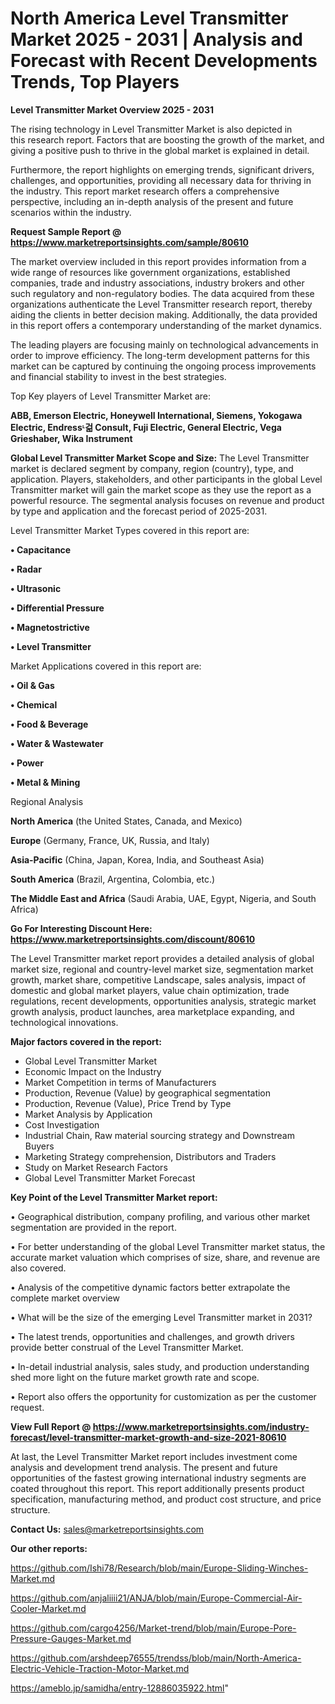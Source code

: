 # North America Level Transmitter Market 2025 - 2031 | Analysis and Forecast with Recent Developments Trends, Top Players

<Strong> Level Transmitter Market Overview 2025 - 2031</strong>

The rising technology in Level Transmitter Market is also depicted in this research report. Factors that are boosting the growth of the market, and giving a positive push to thrive in the global market is explained in detail.

Furthermore, the report highlights on emerging trends, significant drivers, challenges, and opportunities, providing all necessary data for thriving in the industry. This report market research offers a comprehensive perspective, including an in-depth analysis of the present and future scenarios within the industry.

<strong>Request Sample Report @ <a href=https://www.marketreportsinsights.com/sample/80610>https://www.marketreportsinsights.com/sample/80610</a></strong>

The market overview included in this report provides information from a wide range of resources like government organizations, established companies, trade and industry associations, industry brokers and other such regulatory and non-regulatory bodies. The data acquired from these organizations authenticate the Level Transmitter research report, thereby aiding the clients in better decision making. Additionally, the data provided in this report offers a contemporary understanding of the market dynamics.

The leading players are focusing mainly on technological advancements in order to improve efficiency. The long-term development patterns for this market can be captured by continuing the ongoing process improvements and financial stability to invest in the best strategies.

Top Key players of Level Transmitter Market are:

<strong>ABB, Emerson Electric, Honeywell International, Siemens, Yokogawa Electric, Endressᶫ걺 Consult, Fuji Electric, General Electric, Vega Grieshaber, Wika Instrument</strong>

<strong><b>Global Level Transmitter Market Scope and Size:</b></strong>
The Level Transmitter market is declared segment by company, region (country), type, and application. Players, stakeholders, and other participants in the global Level Transmitter market will gain the market scope as they use the report as a powerful resource. The segmental analysis focuses on revenue and product by type and application and the forecast period of 2025-2031.

Level Transmitter Market Types covered in this report are:

<strong>• Capacitance

• Radar

• Ultrasonic

• Differential Pressure

• Magnetostrictive

• Level Transmitter</strong>

Market Applications covered in this report are:

<strong>• Oil & Gas

• Chemical

• Food & Beverage

• Water & Wastewater

• Power

• Metal & Mining</strong> 

Regional Analysis

<strong>North America</strong> (the United States, Canada, and Mexico)

<strong>Europe</strong> (Germany, France, UK, Russia, and Italy)

<strong>Asia-Pacific</strong> (China, Japan, Korea, India, and Southeast Asia)

<strong>South America</strong> (Brazil, Argentina, Colombia, etc.)

<strong>The Middle East and Africa</strong> (Saudi Arabia, UAE, Egypt, Nigeria, and South Africa)

<strong>Go For Interesting Discount Here: <a href=https://www.marketreportsinsights.com/discount/80610>https://www.marketreportsinsights.com/discount/80610</a></strong>

The Level Transmitter market report provides a detailed analysis of global market size, regional and country-level market size, segmentation market growth, market share, competitive Landscape, sales analysis, impact of domestic and global market players, value chain optimization, trade regulations, recent developments, opportunities analysis, strategic market growth analysis, product launches, area marketplace expanding, and technological innovations.

<strong><b>Major factors covered in the report:</b></strong>
<ul>
  <li>Global Level Transmitter Market </li>
  <li>Economic Impact on the Industry</li>
  <li>Market Competition in terms of Manufacturers</li>
  <li>Production, Revenue (Value) by geographical segmentation</li>
  <li>Production, Revenue (Value), Price Trend by Type</li>
  <li>Market Analysis by Application</li>
  <li>Cost Investigation</li>
  <li>Industrial Chain, Raw material sourcing strategy and Downstream Buyers</li>
  <li>Marketing Strategy comprehension, Distributors and Traders</li>
  <li>Study on Market Research Factors</li>
  <li>Global Level Transmitter Market Forecast</li>
</ul>

<strong><b>Key Point of the Level Transmitter Market report:</b></strong>

• Geographical distribution, company profiling, and various other market segmentation are provided in the report.

• For better understanding of the global Level Transmitter market status, the accurate market valuation which comprises of size, share, and revenue are also covered.

• Analysis of the competitive dynamic factors better extrapolate the complete market overview

• What will be the size of the emerging Level Transmitter market in 2031?

• The latest trends, opportunities and challenges, and growth drivers provide better construal of the Level Transmitter Market.

• In-detail industrial analysis, sales study, and production understanding shed more light on the future market growth rate and scope.

• Report also offers the opportunity for customization as per the customer request.

<strong><b>View Full Report @ <a href=https://www.marketreportsinsights.com/industry-forecast/level-transmitter-market-growth-and-size-2021-80610>https://www.marketreportsinsights.com/industry-forecast/level-transmitter-market-growth-and-size-2021-80610</a></b></strong>


At last, the Level Transmitter Market report includes investment come analysis and development trend analysis. The present and future opportunities of the fastest growing international industry segments are coated throughout this report. This report additionally presents product specification, manufacturing method, and product cost structure, and price structure.

<strong>Contact Us:</strong>
sales@marketreportsinsights.com

<strong>Our other reports:</strong>

<a href=https://github.com/Ishi78/Research/blob/main/Europe-Sliding-Winches-Market.md>https://github.com/Ishi78/Research/blob/main/Europe-Sliding-Winches-Market.md</a>

<a href=https://github.com/anjaliiii21/ANJA/blob/main/Europe-Commercial-Air-Cooler-Market.md>https://github.com/anjaliiii21/ANJA/blob/main/Europe-Commercial-Air-Cooler-Market.md</a>

<a href=https://github.com/cargo4256/Market-trend/blob/main/Europe-Pore-Pressure-Gauges-Market.md>https://github.com/cargo4256/Market-trend/blob/main/Europe-Pore-Pressure-Gauges-Market.md</a>

<a href=https://github.com/arshdeep76555/trendss/blob/main/North-America-Electric-Vehicle-Traction-Motor-Market.md>https://github.com/arshdeep76555/trendss/blob/main/North-America-Electric-Vehicle-Traction-Motor-Market.md</a>

<a href=https://ameblo.jp/samidha/entry-12886035922.html>https://ameblo.jp/samidha/entry-12886035922.html</a>"
